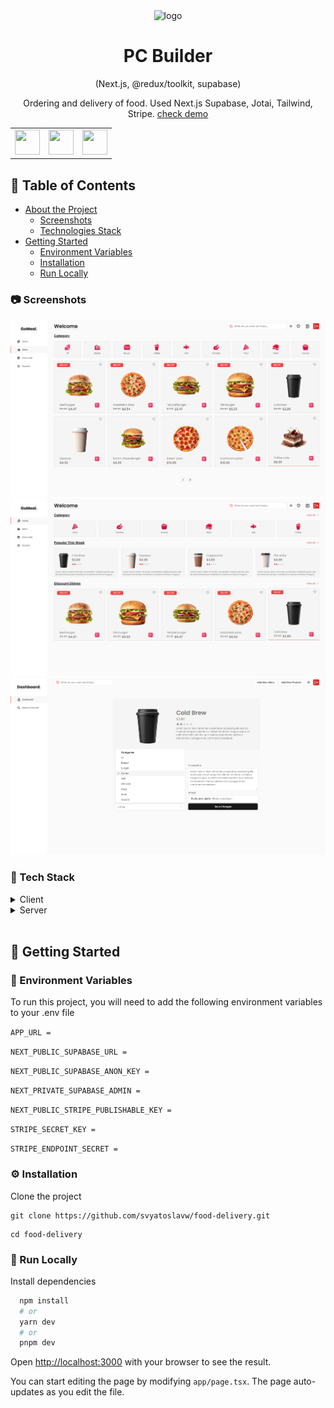 <div align="center">
  <img src="https://cdn.jsdelivr.net/gh/devicons/devicon@latest/icons/nextjs/nextjs-original.svg" alt="logo" width="100" height="100" />

   <h1>PC Builder</h1>
  
  <p>
  (Next.js, @redux/toolkit, supabase)
  </p>
  
  <span>
  Ordering and delivery of food. Used Next.js Supabase, Jotai, Tailwind, Stripe.
  </span>
  <a href="https://tastytreasure.vercel.app/">check demo</a>
</div>

<table align="center">
    <tr>
                                <td>
<a href="#"><img src="https://cdn.jsdelivr.net/gh/devicons/devicon/icons/typescript/typescript-original.svg" alt="" width="40" height="40" /></a>
        </td>
                                <td>
<a href="#"><img src="https://cdn.jsdelivr.net/gh/devicons/devicon@latest/icons/supabase/supabase-original.svg" alt="" width="40" height="40" /></a>
        </td>
                                        <td>
<a href="#"><img src="https://cdn.jsdelivr.net/gh/devicons/devicon@latest/icons/vercel/vercel-original.svg" alt="" width="40" height="40" /></a>
        </td>
    </tr>
</table>

## :notebook_with_decorative_cover: Table of Contents

- [About the Project](#star2-about-the-project)
  - [Screenshots](#camera-screenshots)
  - [Technologies Stack](#space_invader-tech-stack)
- [Getting Started](#toolbox-getting-started)
  - [Environment Variables](#key-environment-variables)
  - [Installation](#gear-installation)
  - [Run Locally](#running-run-locally)

### :camera: Screenshots

<div align="center">
  <a href="#"><img src="https://github.com/svyatoslavw/food-delivery/blob/main/public/1.png" alt="screenshot1" /></a><br>
  <a href="#"><img src="https://github.com/svyatoslavw/food-delivery/blob/main/public/2.png" alt="screenshot2" /></a><br>
    <a href="#"><img src="https://github.com/svyatoslavw/food-delivery/blob/main/public/3.png" alt="screenshot2" /></a><br>
</div>

### :space_invader: Tech Stack

<details>
  <summary>Client</summary>
  <ul>
    <li><a href="https://nextjs.org/">Next.js</a></li>
    <li><a href="https://jotai.org/">Jotai</a></li>
    <li><a href="https://ui.shadcn.com/docs">Shadcn UI</a></li>
    <li><a href="https://tailwindcss.com/">TailwindCSS</a></li>
    <li><a href="https://zod.dev/">Zod</a></li>
  </ul>
</details>

<details>
<summary>Server</summary>
  <ul>
    <li><a href="https://supabase.com/">Supabase</a></li>
    <li><a href="https://dashboard.stripe.com/">Stripe</a></li>
  </ul>
</details>
<br />

## :toolbox: Getting Started

### :key: Environment Variables

To run this project, you will need to add the following environment variables to your .env file

`APP_URL =`

`NEXT_PUBLIC_SUPABASE_URL =`

`NEXT_PUBLIC_SUPABASE_ANON_KEY =`

`NEXT_PRIVATE_SUPABASE_ADMIN =`

`NEXT_PUBLIC_STRIPE_PUBLISHABLE_KEY =`

`STRIPE_SECRET_KEY =`

`STRIPE_ENDPOINT_SECRET =`

### :gear: Installation

Clone the project

```
git clone https://github.com/svyatoslavw/food-delivery.git
```

```
cd food-delivery
```

### :running: Run Locally

Install dependencies

```bash
  npm install
  # or
  yarn dev
  # or
  pnpm dev
```

Open [http://localhost:3000](http://localhost:3000) with your browser to see the result.

You can start editing the page by modifying `app/page.tsx`. The page auto-updates as you edit the file.
